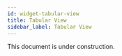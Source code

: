 ```yaml
---
id: widget-tabular-view
title: Tabular View
sidebar_label: Tabular View
---
```


This document is under construction.